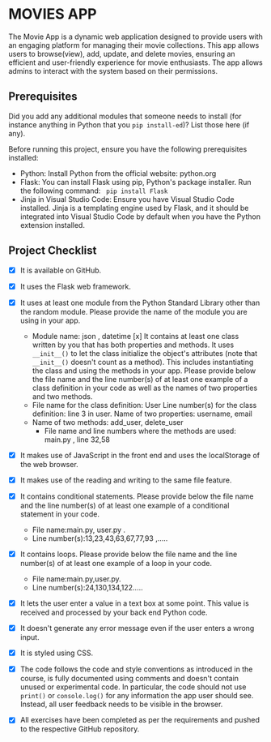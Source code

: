 # MOVIES APP
 The Movie App is a dynamic web application designed to provide users with an engaging platform for managing their movie collections. This app allows users to browse(view), add, update, and delete movies, ensuring an efficient and user-friendly experience for movie enthusiasts. The app  allows  admins to interact with the system based on their permissions.


## Prerequisites
Did you add any additional modules that someone needs to install (for instance anything in Python that you `pip install-ed`)? 
List those here (if any).

Before running this project, ensure you have the following prerequisites installed:

- Python: Install Python from the official website: python.org
- Flask: You can install Flask using pip, Python's package installer. Run the following command:
` pip install Flask`
- Jinja in Visual Studio Code: Ensure you have Visual Studio Code installed. Jinja is a templating engine used by Flask, and it should be integrated into Visual Studio Code by default when you have the Python extension installed.
## Project Checklist
- [x] It is available on GitHub.
- [x] It uses the Flask web framework.
- [x] It uses at least one module from the Python Standard Library other than the random module.
  Please provide the name of the module you are using in your app. 
  - Module name: json , datetime
  [x] It contains at least one class written by you that has both properties and methods. It uses `__init__()` to let the class initialize the object's attributes (note that  `__init__()` doesn't count as a method). This includes instantiating the class and using the methods in your app. Please provide below the file name and the line number(s) of at least one example of a class definition in your code as well as the names of two properties and two methods.
  - File name for the class definition: User
   Line number(s) for the class definition: line 3 in user.
    Name of two properties: username, email
  - Name of two methods: add_user, delete_user
    - File name and line numbers where the methods are used: main.py , line 32,58
- [x] It makes use of JavaScript in the front end and uses the localStorage of the web browser.
- [x] It makes use of the reading and writing to the same file feature.
- [x] It contains conditional statements. Please provide below the file name and the line number(s) of at least
  one example of a conditional statement in your code.
  - File name:main.py, user.py .
  - Line number(s):13,23,43,63,67,77,93 ,.....
- [x] It contains loops. Please provide below the file name and the line number(s) of at least
  one example of a loop in your code.
  - File name:main.py,user.py.
  - Line number(s):24,130,134,122.....
- [x] It lets the user enter a value in a text box at some point.
  This value is received and processed by your back end Python code.
- [x] It doesn't generate any error message even if the user enters a wrong input.
- [x] It is styled using CSS.
- [x] The code follows the code and style conventions as introduced in the course, is fully documented using comments and doesn't contain unused or experimental code. 
  In particular, the code should not use `print()` or `console.log()` for any information the app user should see. Instead, all user feedback needs to be visible in the browser.  
- [x] All exercises have been completed as per the requirements and pushed to the respective GitHub repository.

